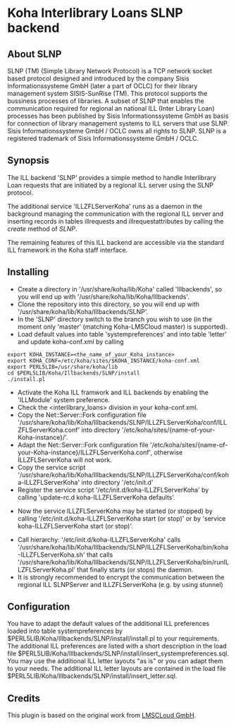 # Koha Interlibrary Loans SLNP backend

## About SLNP
SLNP (TM) (Simple Library Network Protocol) is a TCP network socket based protocol 
designed and introduced by the company Sisis Informationssysteme GmbH (later a part of OCLC) 
for their library management system SISIS-SunRise (TM).
This protocol supports the bussiness processes of libraries.
A subset of SLNP that enables the communication required for regional an national ILL (Inter Library Loan) processes
has been published by Sisis Informationssysteme GmbH as basis for 
connection of library management systems to ILL servers that use SLNP.
Sisis Informationssysteme GmbH / OCLC owns all rights to SLNP.
SLNP is a registered trademark of Sisis Informationssysteme GmbH / OCLC.

## Synopsis
The ILL backend 'SLNP'  provides a simple method to handle Interlibrary Loan requests that are initiated by a
regional ILL server using the SLNP protocol.

The additional service 'ILLZFLServerKoha' runs as a daemon in the background managing the communication with
the regional ILL server and inserting records in tables illrequests and illrequestattributes by calling the
*create* method of _SLNP_.

The remaining features of this ILL backend are accessible via the standard ILL framework in the Koha staff interface.

## Installing
* Create a directory in '/usr/share/koha/lib/Koha' called 'Illbackends', so you will end up with '/usr/share/koha/lib/Koha/Illbackends'.
* Clone the repository into this directory, so you will end up with '/usr/share/koha/lib/Koha/Illbackends/SLNP'.
* In the 'SLNP' directory switch to the branch you wish to use (in the moment only 'master' (matching Koha-LMSCloud master) is supported).
* Load default values into table 'systempreferences' and into table 'letter' and update koha-conf.xml by calling

```shell
export KOHA_INSTANCE=<the_name_of_your_Koha_instance>
export KOHA_CONF=/etc/koha/sites/$KOHA_INSTANCE/koha-conf.xml
export PERL5LIB=/usr/share/koha/lib
cd $PERL5LIB/Koha/Illbackends/SLNP/install
./install.pl
```

* Activate the Koha ILL framwork and ILL backends by enabling the 'ILLModule' system preference.
* Check the <interlibrary_loans> division in your koha-conf.xml.
* Copy the Net::Server::Fork configuration file '/usr/share/koha/lib/Koha/Illbackends/SLNP/ILLZFLServerKoha/conf/ILLZFLServerKoha.conf' into directory '/etc/koha/sites/{name-of-your-Koha-instance}/'.
* Adapt the Net::Server::Fork configuration file '/etc/koha/sites/{name-of-your-Koha-instance}/ILLZFLServerKoha.conf', otherwise ILLZFLServerKoha will not work.
* Copy the service script '/usr/share/koha/lib/Koha/Illbackends/SLNP/ILLZFLServerKoha/conf/koha-ILLZFLServerKoha' into directory '/etc/init.d'
* Register the service script '/etc/init.d/koha-ILLZFLServerKoha' by calling 'update-rc.d koha-ILLZFLServerKoha defaults'.
+ Now the service ILLZFLServerKoha may be started (or stopped) by calling '/etc/init.d/koha-ILLZFLServerKoha start (or stop)' or by 'service koha-ILLZFLServerKoha start (or stop)'.
* Call hierarchy: '/etc/init.d/koha-ILLZFLServerKoha' calls '/usr/share/koha/lib/Koha/Illbackends/SLNP/ILLZFLServerKoha/bin/koha-ILLZFLServerKoha.sh' that calls '/usr/share/koha/lib/Koha/Illbackends/SLNP/ILLZFLServerKoha/bin/runILLZFLServerKoha.pl' that finally starts (or stops) the daemon.
* It is strongly recommended to encrypt the communication between the regional ILL SLNPServer and ILLZFLServerKoha (e.g. by using stunnel)

## Configuration
You have to adapt the default values of the additional ILL preferences loaded into table systempreferences by $PERL5LIB/Koha/Illbackends/SLNP/install/install.pl to your requirements.
The additional ILL preferences are listed with a short description in the load file $PERL5LIB/Koha/Illbackends/SLNP/install/insert_systempreferences.sql.
You may use the additional ILL letter layouts "as is" or you can adapt them to your needs. 
The additional ILL letter layouts are contained in the load file $PERL5LIB/Koha/Illbackends/SLNP/install/insert_letter.sql.

## Credits
This plugin is based on the original work from [LMSCLoud GmbH](https://github.com/LMSCloud/ILLSLNPKoha).

